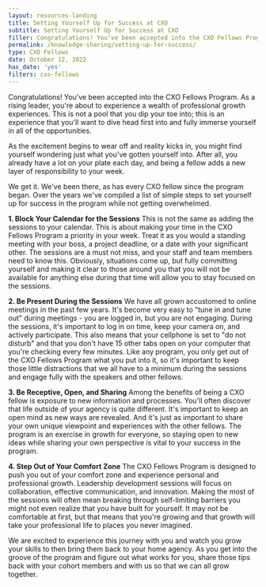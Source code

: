 ```yaml
---
layout: resources-landing
title: Setting Yourself Up for Success at CXO
subtitle: Setting Yourself Up for Success at CXO
filler: Congratulations! You’ve been accepted into the CXO Fellows Program. As a rising leader, you’re about to experience a wealth of professional growth experiences.
permalink: /knowledge-sharing/setting-up-for-success/
type: CXO Fellows
date: October 12, 2022
has_date: 'yes'
filters: cxo-fellows
---
```


Congratulations! You've been accepted into the CXO Fellows Program. As a rising leader, you're about to experience a wealth of professional growth experiences. This is not a pool that you dip your toe into; this is an experience that you'll want to dive head first into and fully immerse yourself in all of the opportunities.

As the excitement begins to wear off and reality kicks in, you might find yourself wondering just what you've gotten yourself into. After all, you already have a lot on your plate each day, and being a fellow adds a new layer of responsibility to your week.

We get it. We've been there, as has every CXO fellow since the program began. Over the years we've compiled a list of simple steps to set yourself up for success in the program while not getting overwhelmed.

**1. Block Your Calendar for the Sessions** This is not the same as adding the sessions to your calendar. This is about making your time in the CXO Fellows Program a priority in your week. Treat it as you would a standing meeting with your boss, a project deadline, or a date with your significant other. The sessions are a must not miss, and your staff and team members need to know this. Obviously, situations come up, but fully committing yourself and making it clear to those around you that you will not be available for anything else during that time will allow you to stay focused on the sessions.

**2. Be Present During the Sessions** We have all grown accustomed to online meetings in the past few years. It's become very easy to "tune in and tune out" during meetings - you are logged in, but you are not engaging. During the sessions, it's important to log in on time, keep your camera on, and actively participate. This also means that your cellphone is set to "do not disturb" and that you don't have 15 other tabs open on your computer that you're checking every few minutes. Like any program, you only get out of the CXO Fellows Program what you put into it, so it's important to keep those little distractions that we all have to a minimum during the sessions and engage fully with the speakers and other fellows.

**3. Be Receptive, Open, and Sharing** Among the benefits of being a CXO fellow is exposure to new information and processes. You'll often discover that life outside of your agency is quite different. It's important to keep an open mind as new ways are revealed. And it's just as important to share your own unique viewpoint and experiences with the other fellows. The program is an exercise in growth for everyone, so staying open to new ideas while sharing your own perspective is vital to your success in the program.

**4. Step Out of Your Comfort Zone** The CXO Fellows Program is designed to push you out of your comfort zone and experience personal and professional growth. Leadership development sessions will focus on collaboration, effective communication, and innovation. Making the most of the sessions will often mean breaking through self-limiting barriers you might not even realize that you have built for yourself. It may not be comfortable at first, but that means that you're growing and that growth will take your professional life to places you never imagined.

We are excited to experience this journey with you and watch you grow your skills to then bring them back to your home agency. As you get into the groove of the program and figure out what works for you, share those tips back with your cohort members and with us so that we can all grow together.